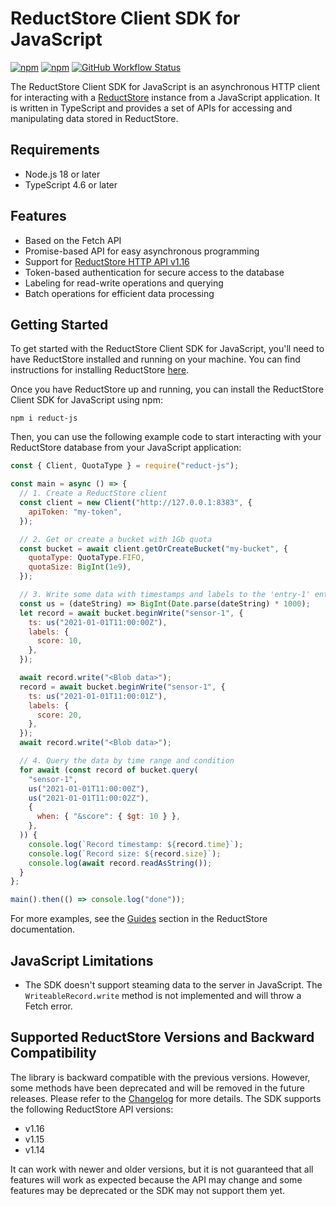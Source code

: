 # ReductStore Client SDK for JavaScript

[![npm](https://img.shields.io/npm/v/reduct-js)](https://www.npmjs.com/package/reduct-js)
[![npm](https://img.shields.io/npm/dm/reduct-js)](https://www.npmjs.com/package/reduct-js)
[![GitHub Workflow Status](https://img.shields.io/github/actions/workflow/status/reductstore/reduct-js/ci.yml?branch=main)](https://github.com/reductstore/reduct-js/actions)

The ReductStore Client SDK for JavaScript is an asynchronous HTTP client for interacting with
a [ReductStore](https://www.reduct.store) instance from a JavaScript application. It is written in TypeScript and provides a set of APIs for accessing and manipulating
data stored in ReductStore.

## Requirements

- Node.js 18 or later
- TypeScript 4.6 or later

## Features

- Based on the Fetch API
- Promise-based API for easy asynchronous programming
- Support for [ReductStore HTTP API v1.16](https://www.reduct.store/docs/http-api)
- Token-based authentication for secure access to the database
- Labeling for read-write operations and querying
- Batch operations for efficient data processing

## Getting Started

To get started with the ReductStore Client SDK for JavaScript, you'll need to have ReductStore installed and running on
your machine. You can find instructions for installing ReductStore [here](https://www.reduct.store/docs/getting-started#docker).

Once you have ReductStore up and running, you can install the ReductStore Client SDK for JavaScript using npm:

```
npm i reduct-js
```

Then, you can use the following example code to start interacting with your ReductStore database from your JavaScript
application:

```js
const { Client, QuotaType } = require("reduct-js");

const main = async () => {
  // 1. Create a ReductStore client
  const client = new Client("http://127.0.0.1:8383", {
    apiToken: "my-token",
  });

  // 2. Get or create a bucket with 1Gb quota
  const bucket = await client.getOrCreateBucket("my-bucket", {
    quotaType: QuotaType.FIFO,
    quotaSize: BigInt(1e9),
  });

  // 3. Write some data with timestamps and labels to the 'entry-1' entry
  const us = (dateString) => BigInt(Date.parse(dateString) * 1000);
  let record = await bucket.beginWrite("sensor-1", {
    ts: us("2021-01-01T11:00:00Z"),
    labels: {
      score: 10,
    },
  });

  await record.write("<Blob data>");
  record = await bucket.beginWrite("sensor-1", {
    ts: us("2021-01-01T11:00:01Z"),
    labels: {
      score: 20,
    },
  });
  await record.write("<Blob data>");

  // 4. Query the data by time range and condition
  for await (const record of bucket.query(
    "sensor-1",
    us("2021-01-01T11:00:00Z"),
    us("2021-01-01T11:00:02Z"),
    {
      when: { "&score": { $gt: 10 } },
    },
  )) {
    console.log(`Record timestamp: ${record.time}`);
    console.log(`Record size: ${record.size}`);
    console.log(await record.readAsString());
  }
};

main().then(() => console.log("done"));
```

For more examples, see the [Guides](https://www.reduct.store/docs/guides) section in the ReductStore documentation.

## JavaScript Limitations

- The SDK doesn't support steaming data to the server in JavaScript. The `WriteableRecord.write` method
  is not implemented and will throw a Fetch error.

## Supported ReductStore Versions and Backward Compatibility

The library is backward compatible with the previous versions. However, some methods have been deprecated and will be
removed in the future releases. Please refer to the [Changelog](CHANGELOG.md) for more details.
The SDK supports the following ReductStore API versions:

- v1.16
- v1.15
- v1.14

It can work with newer and older versions, but it is not guaranteed that all features will work as expected because
the API may change and some features may be deprecated or the SDK may not support them yet.
